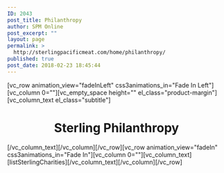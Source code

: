 ```yaml
---
ID: 2043
post_title: Philanthropy
author: SPM Online
post_excerpt: ""
layout: page
permalink: >
  http://sterlingpacificmeat.com/home/philanthropy/
published: true
post_date: 2018-02-23 18:45:44
---
```

[vc_row animation_view="fadeInLeft" css3animations_in="Fade In Left"][vc_column 0=""][vc_empty_space height="" el_class="product-margin"][vc_column_text el_class="subtitle"]
<h1 style="text-align: center;">Sterling Philanthropy</h1>
[/vc_column_text][/vc_column][/vc_row][vc_row animation_view="fadeIn" css3animations_in="Fade In"][vc_column 0=""][vc_column_text][listSterlingCharities][/vc_column_text][/vc_column][/vc_row]